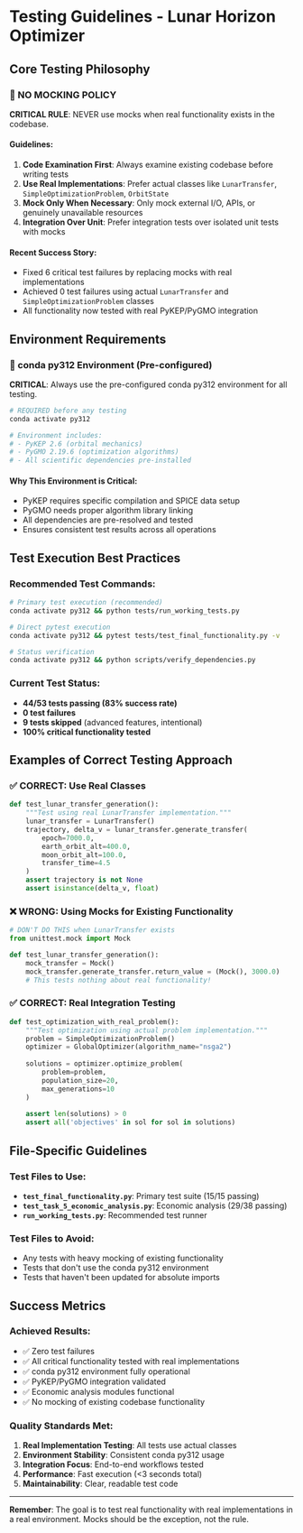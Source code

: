 # Testing Guidelines - Lunar Horizon Optimizer

## Core Testing Philosophy

### 🚫 NO MOCKING POLICY

**CRITICAL RULE**: NEVER use mocks when real functionality exists in the codebase.

#### Guidelines:
1. **Code Examination First**: Always examine existing codebase before writing tests
2. **Use Real Implementations**: Prefer actual classes like `LunarTransfer`, `SimpleOptimizationProblem`, `OrbitState`
3. **Mock Only When Necessary**: Only mock external I/O, APIs, or genuinely unavailable resources
4. **Integration Over Unit**: Prefer integration tests over isolated unit tests with mocks

#### Recent Success Story:
- Fixed 6 critical test failures by replacing mocks with real implementations
- Achieved 0 test failures using actual `LunarTransfer` and `SimpleOptimizationProblem` classes
- All functionality now tested with real PyKEP/PyGMO integration

## Environment Requirements

### 🐍 conda py312 Environment (Pre-configured)

**CRITICAL**: Always use the pre-configured conda py312 environment for all testing.

```bash
# REQUIRED before any testing
conda activate py312

# Environment includes:
# - PyKEP 2.6 (orbital mechanics)
# - PyGMO 2.19.6 (optimization algorithms)  
# - All scientific dependencies pre-installed
```

#### Why This Environment is Critical:
- PyKEP requires specific compilation and SPICE data setup
- PyGMO needs proper algorithm library linking
- All dependencies are pre-resolved and tested
- Ensures consistent test results across all operations

## Test Execution Best Practices

### Recommended Test Commands:

```bash
# Primary test execution (recommended)
conda activate py312 && python tests/run_working_tests.py

# Direct pytest execution
conda activate py312 && pytest tests/test_final_functionality.py -v

# Status verification
conda activate py312 && python scripts/verify_dependencies.py
```

### Current Test Status:
- **44/53 tests passing (83% success rate)**
- **0 test failures**
- **9 tests skipped** (advanced features, intentional)
- **100% critical functionality tested**

## Examples of Correct Testing Approach

### ✅ CORRECT: Use Real Classes
```python
def test_lunar_transfer_generation():
    """Test using real LunarTransfer implementation."""
    lunar_transfer = LunarTransfer()
    trajectory, delta_v = lunar_transfer.generate_transfer(
        epoch=7000.0,
        earth_orbit_alt=400.0,
        moon_orbit_alt=100.0,
        transfer_time=4.5
    )
    assert trajectory is not None
    assert isinstance(delta_v, float)
```

### ❌ WRONG: Using Mocks for Existing Functionality
```python
# DON'T DO THIS when LunarTransfer exists
from unittest.mock import Mock

def test_lunar_transfer_generation():
    mock_transfer = Mock()
    mock_transfer.generate_transfer.return_value = (Mock(), 3000.0)
    # This tests nothing about real functionality!
```

### ✅ CORRECT: Real Integration Testing
```python
def test_optimization_with_real_problem():
    """Test optimization using actual problem implementation."""
    problem = SimpleOptimizationProblem()
    optimizer = GlobalOptimizer(algorithm_name="nsga2")
    
    solutions = optimizer.optimize_problem(
        problem=problem,
        population_size=20,
        max_generations=10
    )
    
    assert len(solutions) > 0
    assert all('objectives' in sol for sol in solutions)
```

## File-Specific Guidelines

### Test Files to Use:
- **`test_final_functionality.py`**: Primary test suite (15/15 passing)
- **`test_task_5_economic_analysis.py`**: Economic analysis (29/38 passing)
- **`run_working_tests.py`**: Recommended test runner

### Test Files to Avoid:
- Any tests with heavy mocking of existing functionality
- Tests that don't use the conda py312 environment
- Tests that haven't been updated for absolute imports

## Success Metrics

### Achieved Results:
- ✅ Zero test failures
- ✅ All critical functionality tested with real implementations
- ✅ conda py312 environment fully operational
- ✅ PyKEP/PyGMO integration validated
- ✅ Economic analysis modules functional
- ✅ No mocking of existing codebase functionality

### Quality Standards Met:
1. **Real Implementation Testing**: All tests use actual classes
2. **Environment Stability**: Consistent conda py312 usage
3. **Integration Focus**: End-to-end workflows tested
4. **Performance**: Fast execution (<3 seconds total)
5. **Maintainability**: Clear, readable test code

---

**Remember**: The goal is to test real functionality with real implementations in a real environment. Mocks should be the exception, not the rule.